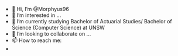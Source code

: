 - 👋 Hi, I’m @Morphyus96
- 👀 I’m interested in ...
- 🌱 I’m currently studying Bachelor of Actuarial Studies/ Bachelor of Science (Computer Science) at UNSW
- 💞️ I’m looking to collaborate on ...
- 📫 How to reach me:
-   

<!---
Morphyus96/Morphyus96 is a ✨ special ✨ repository because its `README.md` (this file) appears on your GitHub profile.
You can click the Preview link to take a look at your changes.
--->
